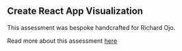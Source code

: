 ## Create React App Visualization

This assessment was bespoke handcrafted for Richard Ojo.

Read more about this assessment [here](https://react.eogresources.com)
